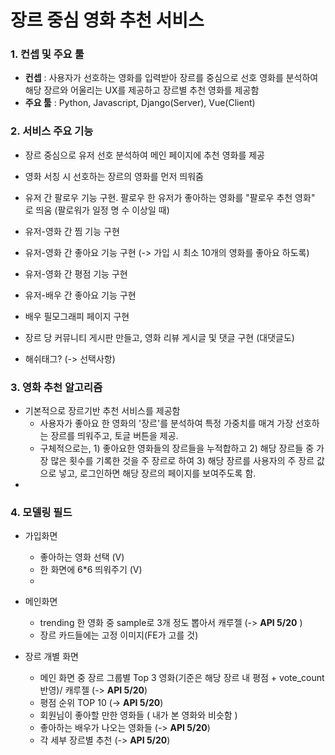 # 장르 중심 영화 추천 서비스

### 1. 컨셉 및 주요 툴

- **컨셉** : 사용자가 선호하는 영화를 입력받아 장르를 중심으로 선호 영화를 분석하여 해당 장르와 어울리는 UX를 제공하고 장르별 추천 영화를 제공함
- **주요 툴** :  Python, Javascript, Django(Server), Vue(Client)

### 2. 서비스 주요 기능

- 장르 중심으로 유저 선호 분석하여 메인 페이지에 추천 영화를 제공

- 영화 서칭 시 선호하는 장르의 영화를 먼저 띄워줌 

- 유저 간 팔로우 기능 구현. 팔로우 한 유저가 좋아하는 영화를 "팔로우 추천 영화" 로 띄움 (팔로워가 일정 명 수 이상일 때)

- 유저-영화 간 찜 기능 구현

- 유저-영화 간 좋아요 기능 구현 (-> 가입 시 최소 10개의 영화를 좋아요 하도록)

- 유저-영화 간 평점 기능 구현

- 유저-배우 간 좋아요 기능 구현

- 배우 필모그래피 페이지 구현

- 장르 당 커뮤니티 게시판 만들고, 영화 리뷰 게시글 및 댓글 구현 (대댓글도)

- 해쉬태그? (-> 선택사항)

  

### 3. 영화 추천 알고리즘

- 기본적으로 장르기반 추천 서비스를 제공함 
  - 사용자가 좋아요 한 영화의 '장르'를 분석하여 특정 가중치를 매겨 가장 선호하는 장르를 띄워주고, 토글 버튼을 제공. 
  - 구체적으로는, 1) 좋아요한 영화들의 장르들을 누적합하고 2) 해당 장르들 중 가장 많은 횟수를 기록한 것을 주 장르로 하여 3) 해당 장르를 사용자의 주 장르 값으로 넣고, 로그인하면 해당 장르의 페이지를 보여주도록 함. 
- 



### 4. 모델링 필드



- 가입화면
  - 좋아하는 영화 선택 (V)
  - 한 화면에 6*6 띄워주기  (V)
  - 

- 메인화면
  - trending 한 영화 중 sample로 3개 정도 뽑아서 캐루젤  (-> **API  5/20** )
  - 장르 카드들에는 고정 이미지(FE가 고를 것)
- 장르 개별 화면
  - 메인 화면 중 장르 그룹별 Top 3 영화(기준은 해당 장르 내 평점 + vote_count 반영)/ 캐루젤   (-> **API 5/20**)
  - 평점 순위 TOP 10   (-> **API 5/20**)
  - 회원님이 좋아할 만한 영화들 ( 내가 본 영화와 비슷함  )
  - 좋아하는 배우가 나오는 영화들   (-> **API 5/20**)
  - 각 세부 장르별 추천  (-> **API 5/20**)

